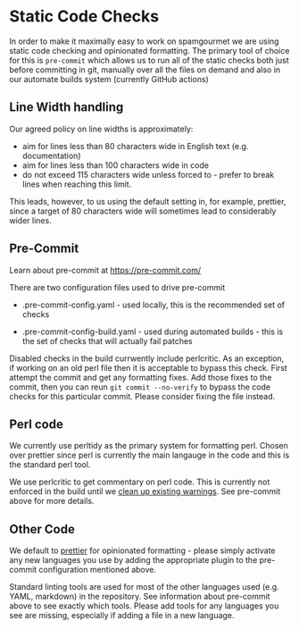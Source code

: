 # Static Code Checks

In order to make it maximally easy to work on spamgourmet we are using static
code checking and opinionated formatting. The primary tool of choice for this is
`pre-commit` which allows us to run all of the static checks both just before
committing in git, manually over all the files on demand and also in our
automate builds system (currently GitHub actions)

## Line Width handling

Our agreed policy on line widths is approximately:

- aim for lines less than 80 characters wide in English text
  (e.g. documentation)
- aim for lines less than 100 characters wide in code
- do not exceed 115 characters wide unless forced to - prefer to break lines
  when reaching this limit.

This leads, however, to us using the default setting in, for example, prettier,
since a target of 80 characters wide will sometimes lead to considerably wider
lines.

## Pre-Commit

Learn about pre-commit at <https://pre-commit.com/>

There are two configuration files used to drive pre-commit

- .pre-commit-config.yaml - used locally, this is the recommended set of checks

- .pre-commit-config-build.yaml - used during automated builds - this is the set
  of checks that will actually fail patches

Disabled checks in the build currwently include perlcritic. As an exception, if
working on an old perl file then it is acceptable to bypass this check. First
attempt the commit and get any formatting fixes. Add those fixes to the commit,
then you can reun `git commit --no-verify` to bypass the code checks for this
particular commit. Please consider fixing the file instead.

## Perl code

We currently use perltidy as the primary system for formatting perl. Chosen
over prettier since perl is currently the main langauge in the code and this is
the standard perl tool.

We use perlcritic to get commentary on perl code. This is currently not enforced
in the build until we
[clean up existing warnings](https://github.com/spamgourmet/spamgourmet/issues/46).
See pre-commit above for more details.

## Other Code

We default to [prettier](https://prettier.io/) for opinionated formatting -
please simply activate any new languages you use by adding the appropriate
plugin to the pre-commit configuration mentioned above.

Standard linting tools are used for most of the other languages used (e.g. YAML,
markdown) in the repository. See information about pre-commit above to see
exactly which tools. Please add tools for any languages you see are missing,
especially if adding a file in a new language.
